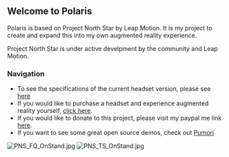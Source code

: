 ## Welcome to Polaris

Polaris is based on Project North Star by Leap Motion. It is my project to create and expand this into my own augmented reality experience.  

Project North Star is under active develpment by the community and Leap Motion. 

### Navigation
- To see the specifications of the current headset version, please see [here](specs.md)
- If you would like to purchase a headset and experience augmented reality yourself, [click here](https://forms.gle/Eta9yrTAYUzbLo649). 
- If you would like to donate to this project, please visit my paypal me link [here](https://paypal.me/lincolnstein). 
- If you want to see some great open source demos, check out [Pumori](https://www.pumori.io/)


![PNS_FQ_OnStand.jpg]({{site.baseurl}}/imgs/PNS_FQ_OnStand.jpg)
![PNS_TS_OnStand.jpg]({{site.baseurl}}/imgs/PNS_TS_OnStand.jpg)
